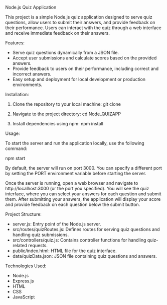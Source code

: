 Node.js Quiz Application

This project is a simple Node.js quiz application designed to serve quiz questions, allow users to submit their answers, and provide feedback on their performance. Users can interact with the quiz through a web interface and receive immediate feedback on their answers.

Features:

- Serve quiz questions dynamically from a JSON file.
- Accept user submissions and calculate scores based on the provided answers.
- Provide feedback to users on their performance, including correct and incorrect answers.
- Easy setup and deployment for local development or production environments.

Installation:

1. Clone the repository to your local machine:
    git clone <repository-url>

2. Navigate to the project directory:
    cd Node_QUIZAPP

3. Install dependencies using npm:
    npm install

Usage:

To start the server and run the application locally, use the following command:

npm start

By default, the server will run on port 3000. You can specify a different port by setting the PORT environment variable before starting the server.

Once the server is running, open a web browser and navigate to http://localhost:3000 (or the port you specified). You will see the quiz interface, where you can select your answers for each question and submit them. After submitting your answers, the application will display your score and provide feedback on each question below the submit button.

Project Structure:

- server.js: Entry point of the Node.js server.
- src/routes/quizRoutes.js: Defines routes for serving quiz questions and handling quiz submissions.
- src/controllers/quiz.js: Contains controller functions for handling quiz-related requests.
- public/index.html: HTML file for the quiz interface.
- data/quizData.json: JSON file containing quiz questions and answers.

Technologies Used:

- Node.js
- Express.js
- HTML
- CSS
- JavaScript


